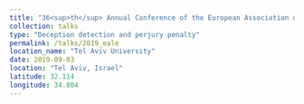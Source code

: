 ```yaml
---
title: "36<sup>th</sup> Annual Conference of the European Association of Law and Economics"
collection: talks
type: "Deception detection and perjury penalty"
permalink: /talks/2019_eale
location_name: "Tel Aviv University"
date: 2019-09-03
location: "Tel Aviv, Israel"
latitude: 32.114
longitude: 34.804
---
```

